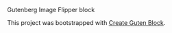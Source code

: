 Gutenberg Image Flipper block

This project was bootstrapped with [Create Guten Block](https://github.com/ahmadawais/create-guten-block).
